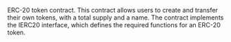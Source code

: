 ERC-20 token contract. This contract allows users to create and transfer their own tokens, with a total supply and a name.
The contract implements the IERC20 interface, which defines the required functions for an ERC-20 token.
